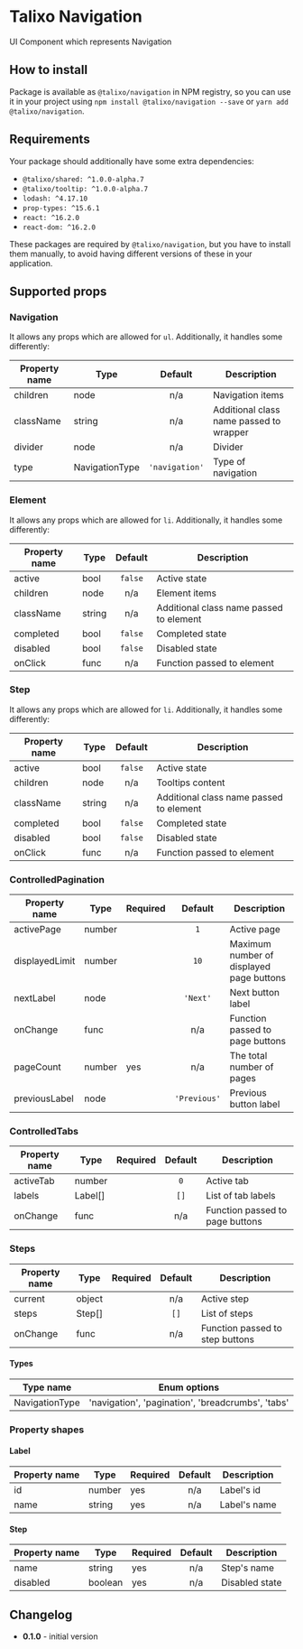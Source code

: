 # Talixo Navigation

UI Component which represents Navigation

## How to install

Package is available as `@talixo/navigation` in NPM registry, so you can use it in your project
using `npm install @talixo/navigation --save` or `yarn add @talixo/navigation`.

## Requirements

Your package should additionally have some extra dependencies:

- `@talixo/shared: ^1.0.0-alpha.7`
- `@talixo/tooltip: ^1.0.0-alpha.7`
- `lodash: ^4.17.10`
- `prop-types: ^15.6.1`
- `react: ^16.2.0`
- `react-dom: ^16.2.0`

These packages are required by `@talixo/navigation`, but you have to install them manually,
to avoid having different versions of these in your application.

## Supported props

### Navigation

It allows any props which are allowed for `ul`. Additionally, it handles some differently:

Property name | Type           | Default        | Description
--------------|----------------|:--------------:|--------------------------------
children      | node           | n/a            | Navigation items
className     | string         | n/a            | Additional class name passed to wrapper
divider       | node           | n/a            | Divider
type          | NavigationType | `'navigation'` | Type of navigation

### Element

It allows any props which are allowed for `li`. Additionally, it handles some differently:

Property name | Type           | Default        | Description
--------------|----------------|:--------------:|--------------------------------
active        | bool           | `false`        | Active state
children      | node           | n/a            | Element items
className     | string         | n/a            | Additional class name passed to element
completed     | bool           | `false`        | Completed state
disabled      | bool           | `false`        | Disabled state
onClick       | func           | n/a            | Function passed to element

### Step

It allows any props which are allowed for `li`. Additionally, it handles some differently:

Property name | Type           | Default        | Description
--------------|----------------|:--------------:|--------------------------------
active        | bool           | `false`        | Active state
children      | node           | n/a            | Tooltips content
className     | string         | n/a            | Additional class name passed to element
completed     | bool           | `false`        | Completed state
disabled      | bool           | `false`        | Disabled state
onClick       | func           | n/a            | Function passed to element

### ControlledPagination

Property name  | Type   | Required | Default      | Description
---------------|--------|----------|:------------:|--------------------------------
activePage     | number |          | `1`          | Active page
displayedLimit | number |          | `10`         | Maximum number of displayed page buttons
nextLabel      | node   |          | `'Next'`     | Next button label
onChange       | func   |          | n/a          | Function passed to page buttons
pageCount      | number | yes      | n/a          | The total number of pages
previousLabel  | node   |          | `'Previous'` | Previous button label

### ControlledTabs

Property name  | Type    | Required | Default  | Description
---------------|---------|----------|:--------:|--------------------------------
activeTab      | number  |          | `0`      | Active tab
labels         | Label[] |          | `[]`     | List of tab labels
onChange       | func    |          | n/a      | Function passed to page buttons

### Steps

Property name  | Type   | Required | Default  | Description
---------------|--------|----------|:--------:|--------------------------------
current        | object |          | n/a      | Active step
steps          | Step[] |          | `[]`     | List of steps
onChange       | func   |          | n/a      | Function passed to step buttons

#### Types

Type name      | Enum options
---------------|---------------------------------------------------
NavigationType | 'navigation', 'pagination', 'breadcrumbs', 'tabs'

### Property shapes

#### Label

Property name | Type      | Required | Default       | Description
--------------|-----------|----------|:-------------:|------------------------------------------------
id            | number    | yes      | n/a           | Label's id
name          | string    | yes      | n/a           | Label's name

#### Step

Property name | Type      | Required | Default       | Description
--------------|-----------|----------|:-------------:|------------------------------------------------
name          | string    | yes      | n/a           | Step's name
disabled      | boolean   | yes      | n/a           | Disabled state

## Changelog

- **0.1.0** - initial version
